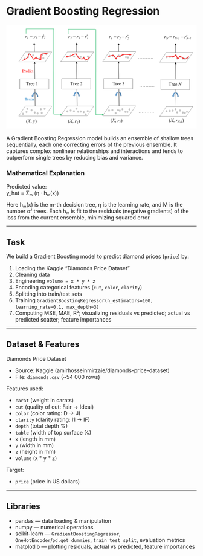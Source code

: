 # Gradient Boosting Regression

![Gradient Boosting Illustration](./image.png)

A Gradient Boosting Regression model builds an ensemble of shallow trees sequentially, each one correcting errors of the previous ensemble. It captures complex nonlinear relationships and interactions and tends to outperform single trees by reducing bias and variance.

### Mathematical Explanation

Predicted value:  
y_hat = Σₘ (η · hₘ(x))  

Here hₘ(x) is the m-th decision tree, η is the learning rate, and M is the number of trees. Each hₘ is fit to the residuals (negative gradients) of the loss from the current ensemble, minimizing squared error.

---

## Task

We build a Gradient Boosting model to predict diamond prices (`price`) by:  
1. Loading the Kaggle “Diamonds Price Dataset”  
2. Cleaning data  
3. Engineering `volume = x * y * z`  
4. Encoding categorical features (`cut`, `color`, `clarity`)  
5. Splitting into train/test sets  
6. Training `GradientBoostingRegressor(n_estimators=100, learning_rate=0.1, max_depth=3)`  
7. Computing MSE, MAE, R²; visualizing residuals vs predicted; actual vs predicted scatter; feature importances  

---

## Dataset & Features

Diamonds Price Dataset  
- Source: Kaggle (amirhosseinmirzaie/diamonds-price-dataset)  
- File: `diamonds.csv` (~54 000 rows)  

Features used:  
- `carat` (weight in carats)  
- `cut` (quality of cut: Fair → Ideal)  
- `color` (color rating: D → J)  
- `clarity` (clarity rating: I1 → IF)  
- `depth` (total depth %)  
- `table` (width of top surface %)  
- `x` (length in mm)  
- `y` (width in mm)  
- `z` (height in mm)  
- `volume` (x * y * z)  

Target:  
- `price` (price in US dollars)  

---

## Libraries  
- pandas — data loading & manipulation  
- numpy — numerical operations  
- scikit-learn — `GradientBoostingRegressor`, `OneHotEncoder`/`pd.get_dummies`, `train_test_split`, evaluation metrics  
- matplotlib — plotting residuals, actual vs predicted, feature importances  
